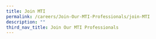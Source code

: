 ```yaml
---
title: Join MTI
permalink: /careers/Join-Our-MTI-Professionals/join-MTI
description: ""
third_nav_title: Join Our MTI Professionals
---
```

